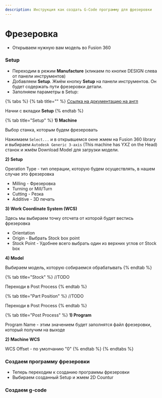 ```yaml
---
description: Инструкция как создать G-Code программу для фрезеровки
---
```


# Фрезеровка

* Открываем нужную вам модель во Fusion 360

### Setup

* Переходим в режим **Manufacture** (кликаем по кнопке DESIGN слева от панели инструментов)
* Добавляем **Setup**. Жмём кнопку **Setup** на панели инструментов. Он будет содержать пути фрезеровки детали.
* Заполняем параметры в Setup:

{% tabs %}
{% tab title="" %}
[Ссылка на документацию на англ](https://help.autodesk.com/view/fusion360/ENU/)

Начни с вкладки **Setup**
{% endtab %}

{% tab title="Setup" %}
**1) Machine**

Выбор станка, которым будем фрезеровать

Нажимаем `Select...` и в открывшемся окне жмем на Fusion 360 library и выбираем  `Autodesk Generic 3-axis` (This machine has YXZ on the Head) станок и жмём Download Model для загрузки модели.

**2) Setup**

Operation Type - тип операции, которую будем осуществлять, в нашем случае это фрезеровка

* Milling - Фрезеровка
* Turning or Mill/Turn
* Cutting - Резка
* ​Additive - 3D печать

**3) Work Coordinate System (WCS)**

Здесь мы выбираем точку отсчета от которой будет вестись фрезеровка

* Orientation
* Origin - Выбрать Stock box point
* Stock Point - Удобнее всего выбрать один из верхних углов от Stock box

**4) Model**

Выбираем модель, которую собираемся обрабатывать
{% endtab %}

{% tab title="Stock" %}
//TODO

Переходи в Post Process
{% endtab %}

{% tab title="Part Position" %}
//TODO

Переходи в Post Process
{% endtab %}

{% tab title="Post Process" %}
**1) Program**

Program Name - этим значением будет заполнятся файл фрезеровки, который получим на выходе

**2) Machine WCS**

WCS Offset - по умолчанию "0"
{% endtab %}
{% endtabs %}

### Создаем программу фрезеровки

* Теперь переходим к созданию программы фрезеровки
* Выбираем созданный Setup и жмем 2D Countur

### Создаем g-code



